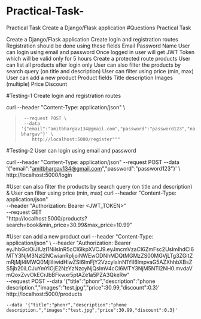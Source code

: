 # Practical-Task-
Practical Task  Create a Django/Flask application 
#Questions
Practical Task

Create a Django/Flask application
Create login and registration routes
Registration should be done using these fields 
Email
Password
Name
User can login using email and password
Once logged in user will get JWT Token which will be valid only for 5 hours
Create a protected route products
User can list all products after login only
User can also filter the products by search query (on title and description)
User can filter using price (min, max)
User can add a new product
Product fields
Title
description
Images (multiple)
Price
Discount

#Testing-1 Create login and registration routes

curl --header "Content-Type: application/json" \
>      --request POST \
>      --data '{"email":"amitbhargav134@gmail.com","password":"password123","name":"Amit bhargav"}' \
>         http://localhost:5000/register"""

#Testing-2 User can login using email and password

curl --header "Content-Type: application/json"  --request POST   --data '{"email":"amitbhargav134@gmail.com","password":"password123"}'  \  http://localhost:5000/login

#User can also filter the products by search query (on title and description) & User can filter using price (min, max)
curl --header "Content-Type: application/json" \
     --header "Authorization: Bearer <JWT_TOKEN>" \
     --request GET \
        "http://localhost:5000/products?search=book&min_price=30.99&max_price=10.99"
     
#User can add a new product
curl --header "Content-Type: application/json" \ 
           --header "Authorization: Bearer         eyJhbGciOiJIUzI1NiIsInR5cCI6IkpXVCJ9.eyJmcmVzaCI6ZmFsc2UsImlhdCI6MTY3NjM3NzI2NCwianRpIjoiNWEwODNhMDQtMGMzZS00MGVjLTg3ZGItZmRjMjI4MWQ0MjliIiwidHlwZSI6ImFjY2VzcyIsInN1YiI6ImpvaG5AZXhhbXBsZS5jb20iLCJuYmYiOjE2NzYzNzcyNjQsImV4cCI6MTY3NjM5NTI2NH0.mvdaVmQoxZvvOkECrJbBFkwxr5ptAZe1a5PZA3QkeRw"     \
    --request POST --data '{"title":"phonr","description":"phone description.","images":"test.jpg","price":30.99,"discount":0.3}'                     http://localhost:5000/products
    
    

    --data '{"title":"phonr","description":"phone description.","images":"test.jpg","price":30.99,"discount":0.3}'
